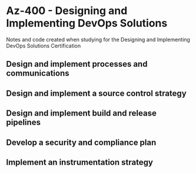 # Az-400 - Designing and Implementing DevOps Solutions
Notes and code created when studying for the Designing and Implementing DevOps Solutions Certification

## Design and implement processes and communications

## Design and implement a source control strategy

## Design and implement build and release pipelines

## Develop a security and compliance plan

## Implement an instrumentation strategy
